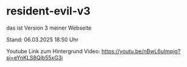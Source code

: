# resident-evil-v3
das ist Version 3 meiner Webseite

Stand: 06.03.2025 18:50 Uhr

Youtube Link zum Hintergrund Video: https://youtu.be/nBwL6uImpjg?si=eYnKLS8Qjb55xG3i

